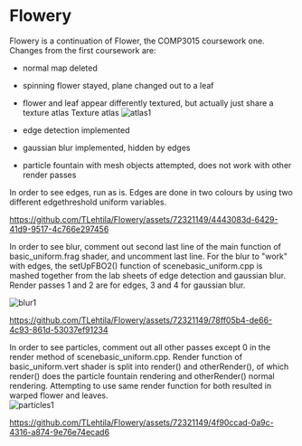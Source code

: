 # Flowery

Flowery is a continuation of Flower, the COMP3015 coursework one.
Changes from the first coursework are:
- normal map deleted
- spinning flower stayed, plane changed out to a leaf
- flower and leaf appear differently textured, but actually just share a texture atlas
    Texture atlas
![atlas1](https://github.com/TLehtila/Flowery/assets/72321149/903927e0-3ed9-4e0f-b65d-2e6505f19e57)

- edge detection implemented
- gaussian blur implemented, hidden by edges
- particle fountain with mesh objects attempted, does not work with other render passes


In order to see edges, run as is. Edges are done in two colours by using two different edgethreshold uniform variables.  


https://github.com/TLehtila/Flowery/assets/72321149/4443083d-6429-41d9-9517-4c766e297456



In order to see blur, comment out second last line of the main function of basic_uniform.frag shader, and uncomment last line. For the blur to "work" with edges, the setUpFBO2() function of 
scenebasic_uniform.cpp is mashed together from the lab sheets of edge detection and gaussian blur. Render passes 1 and 2 are for edges, 3 and 4 for gaussian blur.
  
![blur1](https://github.com/TLehtila/Flowery/assets/72321149/27a7ed58-a09c-41c7-86b6-b1b20a5f2468)


https://github.com/TLehtila/Flowery/assets/72321149/78ff05b4-de66-4c93-861d-53037ef91234



In order to see particles, comment out all other passes except 0 in the render method of scenebasic_uniform.cpp. Render function of basic_uniform.vert shader is 
split into render() and otherRender(), of which render() does the particle fountain rendering and otherRender() normal rendering. Attempting to use same render function
for both resulted in warped flower and leaves.  
![particles1](https://github.com/TLehtila/Flowery/assets/72321149/5df79d83-087f-42d5-ae45-fd8ccb71c1a4)


https://github.com/TLehtila/Flowery/assets/72321149/4f90ccad-0a9c-4316-a874-9e76e74ecad6

